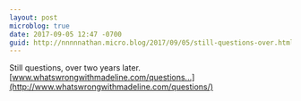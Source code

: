 ```yaml
---
layout: post
microblog: true
date: 2017-09-05 12:47 -0700
guid: http://nnnnnathan.micro.blog/2017/09/05/still-questions-over.html
---
```

Still questions, over two years later. [www.whatswrongwithmadeline.com/questions...](http://www.whatswrongwithmadeline.com/questions/)
